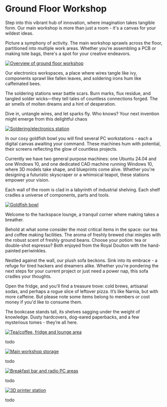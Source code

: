 # Ground Floor Workshop

Step into this vibrant hub of innovation, where imagination takes tangible form.
Our main workshop is more than just a room - it's a canvas for your wildest ideas.

Picture a symphony of activity.
The main workshop sprawls across the floor, partitioned into multiple work areas.
Whether you're assembling a PCB or making tote bags, there's a spot for your creative endeavors.

[![Overview of ground floor workshop](./images/ground_floor_workshop_overview.jpg)](./images/ground_floor_workshop_overview.jpg)

Our electronics workspaces, a place where wires tangle like ivy, components sprawl like fallen leaves, and soldering irons hum like caffeinated bees.

The soldering stations wear battle scars. Burn marks, flux residue, and tangled solder wicks—they tell tales of countless connections forged.
The air smells of molten dreams and a hint of desperation.

Dive in, untangle wires, and let sparks fly.
Who knows? Your next invention might emerge from this delightful chaos

[![Soldering/electronics station](./images/ground_floor_workshop_soldering_station.jpg)](./images/ground_floor_workshop_soldering_station.jpg)

In our cosy goldfish bowl you will find several PC workstations - each a digital canvas awaiting your command.
These machines hum with potential, their screens reflecting the glow of countless projects.

Currently we have two general purpose machines: one Ubuntu 24.04 and one Windows 10, and one dedicated CAD machine running Windows 10, where 3D models take shape, and blueprints come alive.
Whether you're designing a futuristic skyscraper or a whimsical teapot, these stations empower your vision.

Each wall of the room is clad in a labyrinth of industrial shelving.
Each shelf cradles a universe of components, parts and tools.

[![Goldfish bowl](./images/ground_floor_workshop_goldfish_bowl.jpg)](./images/ground_floor_workshop_goldfish_bowl.jpg)

Welcome to the hackspace lounge, a tranquil corner where making takes a breather.

Behold at what some consider the most critical items in the space: our tea and coffee making facilities.
The aroma of freshly brewed chai mingles with the robust scent of freshly ground beans.
Choose your potion: tea or double-shot espresso?
Both enjoyed from the Royal Doulton with the hand-painted periwinkles.

Nestled against the wall, our plush sofa beckons.
Sink into its embrace - a refuge for tired hackers and dreamers alike.
Whether you're pondering the next steps for your current project or just need a power nap, this sofa cradles your thoughts.

Open the fridge, and you’ll find a treasure trove: cold brews, artisanal sodas, and perhaps a rogue slice of leftover pizza.
It’s like Narnia, but with more caffeine.
But please note some items belong to members or cost money if you'd like to consume them.

The bookcase stands tall, its shelves sagging under the weight of knowledge.
Dusty hardcovers, dog-eared paperbacks, and a few mysterious tomes - they’re all here.

[![Tea/coffee, fridge and lounge area](./images/ground_floor_workshop_tea_station.jpg)](./images/ground_floor_workshop_tea_station.jpg)

todo

[![Main workshop storage](./images/ground_floor_workshop_storage.jpg)](./images/ground_floor_workshop_storage.jpg)

todo

[![Breakfast bar and radio PC areas](./images/ground_floor_workshop_breakfast_bar_and_radio.jpg)](./images/ground_floor_workshop_breakfast_bar_and_radio.jpg)

todo

[![3D printer station](./images/ground_floor_workshop_3d_printers.jpg)](./images/ground_floor_workshop_3d_printers.jpg)

todo
